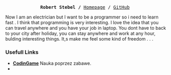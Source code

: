 <p><pre align="center">
<strong>Robert Stebel /</strong> <a href="http://www.robcior.pl">Homepage</a> / <a href="https://github.com/rrobciorr">GitHub</a> </pre></p>

Now I am an electrician but I want to be a programmer so i need to learn fast .
             I think that programming is very interesting.
             I love the idea that you can travel anywhere and you have your job in laptop. 
             You dont have to back to your city after holiday, you can stay anywhere and work at any hour, bulding interesting things.
             It,s make me feel some  kind of freedom . . .


### Usefull Links

- **[CodinGame](https://www.codingame.com/)** Nauka poprzez zabawe.
- 


